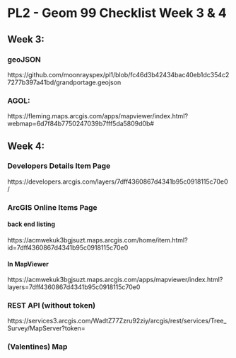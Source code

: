 # PL2 - Geom 99 Checklist Week 3 & 4
<h2>Week 3:</h2>
<h3>geoJSON</h3> 
https://github.com/moonrayspex/pl1/blob/fc46d3b42434bac40eb1dc354c27277b397a41bd/grandportage.geojson

<h3>AGOL:</h3> 
https://fleming.maps.arcgis.com/apps/mapviewer/index.html?webmap=6d7f84b7750247039b7fff5da5809d0b#

<h2>Week 4:</h2>
<h3>Developers Details Item Page</h3>
https://developers.arcgis.com/layers/7dff4360867d4341b95c0918115c70e0/

<h3>ArcGIS Online Items Page</h3>
<h4>back end listing</h4>
https://acmwekuk3bgjsuzt.maps.arcgis.com/home/item.html?id=7dff4360867d4341b95c0918115c70e0
<h4>In MapViewer</h4>
https://acmwekuk3bgjsuzt.maps.arcgis.com/apps/mapviewer/index.html?layers=7dff4360867d4341b95c0918115c70e0

<h3>REST API (without token)</h3>
https://services3.arcgis.com/WadtZ77Zzru92ziy/arcgis/rest/services/Tree_Survey/MapServer?token=<NOT INCLUDED>

<h3>(Valentines) Map</h3>
